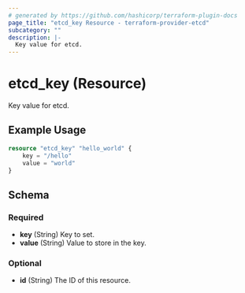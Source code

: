 ```yaml
---
# generated by https://github.com/hashicorp/terraform-plugin-docs
page_title: "etcd_key Resource - terraform-provider-etcd"
subcategory: ""
description: |-
  Key value for etcd.
---
```


# etcd_key (Resource)

Key value for etcd.

## Example Usage

```terraform
resource "etcd_key" "hello_world" {
    key = "/hello"
    value = "world"
}
```

<!-- schema generated by tfplugindocs -->
## Schema

### Required

- **key** (String) Key to set.
- **value** (String) Value to store in the key.

### Optional

- **id** (String) The ID of this resource.


